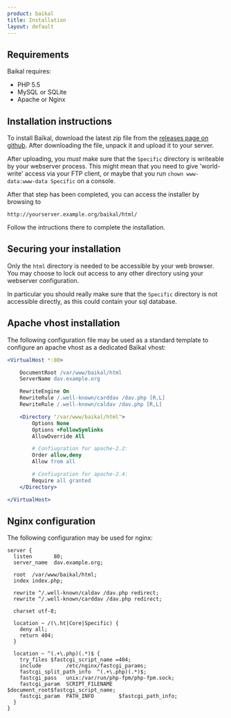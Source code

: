 ```yaml
---
product: baikal 
title: Installation
layout: default
---
```


Requirements
------------

Baikal requires:

* PHP 5.5
* MySQL or SQLite
* Apache or Nginx

Installation instructions
-------------------------

To install Baïkal, download the latest zip file from the [releases page on github][1].
After downloading the file, unpack it and upload it to your server.

After uploading, you _must_ make sure that the `Specific` directory is writeable by
your webserver process. This might mean that you need to give 'world-write' access
via your FTP client, or maybe that you run `chown www-data:www-data Specific` on
a console.

After that step has been completed, you can access the installer by browsing to

    http://yourserver.example.org/baikal/html/

Follow the intructions there to complete the installation.

Securing your installation
--------------------------

Only the `html` directory is needed to be accessible by your web browser. You
may choose to lock out access to any other directory using your webserver
configuration.

In particular you should really make sure that the `Specific` directory is not
accessible directly, as this could contain your sql database.

Apache vhost installation
-------------------------

The following configuration file may be used as a standard template to configure
an apache vhost as a dedicated Baïkal vhost:

```apache
<VirtualHost *:80>

    DocumentRoot /var/www/baikal/html
    ServerName dav.example.org

    RewriteEngine On
    RewriteRule /.well-known/carddav /dav.php [R,L]
    RewriteRule /.well-known/caldav /dav.php [R,L]

    <Directory "/var/www/baikal/html">
        Options None
        Options +FollowSymlinks
        AllowOverride All

        # Confiugration for apache-2.2:
        Order allow,deny
        Allow from all

        # Confiugration for apache-2.4:
        Require all granted
    </Directory>

</VirtualHost>
```


Nginx configuration
-------------------

The following configuration may be used for nginx:


```nginx
server {
  listen       80;
  server_name  dav.example.org;

  root  /var/www/baikal/html;
  index index.php;

  rewrite ^/.well-known/caldav /dav.php redirect;
  rewrite ^/.well-known/carddav /dav.php redirect;
  
  charset utf-8;

  location ~ /(\.ht|Core|Specific) {
    deny all;
    return 404;
  }

  location ~ ^(.+\.php)(.*)$ {
    try_files $fastcgi_script_name =404;
    include        /etc/nginx/fastcgi_params;
    fastcgi_split_path_info  ^(.+\.php)(.*)$;
    fastcgi_pass   unix:/var/run/php-fpm/php-fpm.sock;
    fastcgi_param  SCRIPT_FILENAME  $document_root$fastcgi_script_name;
    fastcgi_param  PATH_INFO        $fastcgi_path_info;
  }
}
```


[1]: https://github.com/sabre-io/Baikal/releases
